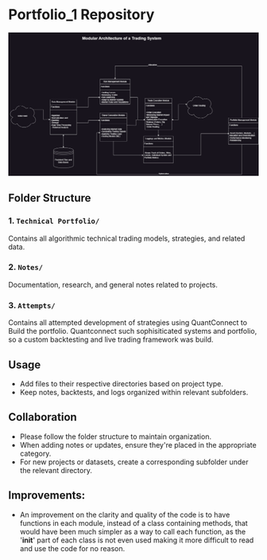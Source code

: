 # Portfolio_1 Repository

![Modular Architecture](<[Overview] Modular Architecture of a Trading System.drawio.png>)

## Folder Structure

### 1. `Technical Portfolio/`
Contains all algorithmic technical trading models, strategies, and related data.

### 2. `Notes/`
Documentation, research, and general notes related to projects.

### 3. `Attempts/`
Contains all attempted development of strategies using QuantConnect to Build the portfolio. Quantconnect such sophisiticated systems and portfolio, so a custom backtesting and live trading framework was build.

## Usage

- Add files to their respective directories based on project type.
- Keep notes, backtests, and logs organized within relevant subfolders.
  
## Collaboration

- Please follow the folder structure to maintain organization.
- When adding notes or updates, ensure they're placed in the appropriate category.
- For new projects or datasets, create a corresponding subfolder under the relevant directory.


## Improvements:
- An improvement on the clarity and quality of the code is to have functions in each module, instead of a class containing methods, that would have been much simpler as a way to call each function, as the '__init__' part of each class is not even used making it more difficult to read and use the code for no reason. 
